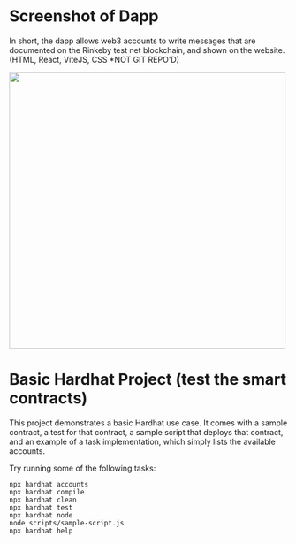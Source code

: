 # Screenshot of Dapp
In short, the dapp allows web3 accounts to write messages that are documented on the Rinkeby test net blockchain, and shown on the website. 
(HTML, React, ViteJS, CSS *NOT GIT REPO'D)

<img src="https://github.com/0xVitae/My-Portal/blob/main/Portal-ScreenShot.png" width='500'/>


# Basic Hardhat Project (test the smart contracts)

This project demonstrates a basic Hardhat use case. It comes with a sample contract, a test for that contract, a sample script that deploys that contract, and an example of a task implementation, which simply lists the available accounts.

Try running some of the following tasks:

```shell
npx hardhat accounts
npx hardhat compile
npx hardhat clean
npx hardhat test
npx hardhat node
node scripts/sample-script.js
npx hardhat help
```
